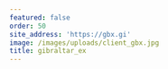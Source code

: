```yaml
---
featured: false
order: 50
site_address: 'https://gbx.gi'
image: /images/uploads/client_gbx.jpg
title: gibraltar_ex
---
```

